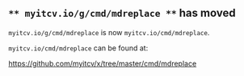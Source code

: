 ## `** myitcv.io/g/cmd/mdreplace **` has moved

`myitcv.io/g/cmd/mdreplace` is now `myitcv.io/cmd/mdreplace`.

`myitcv.io/cmd/mdreplace` can be found at:

https://github.com/myitcv/x/tree/master/cmd/mdreplace
